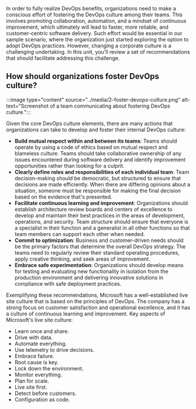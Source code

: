 In order to fully realize DevOps benefits, organizations need to make a conscious effort of fostering the DevOps culture among their teams. This involves promoting collaboration, automation, and a mindset of continuous improvement, which ultimately will lead to faster, more reliable, and customer-centric software delivery. Such effort would be essential in our sample scenario, where the organization just started exploring the option to adopt DevOps practices. However, changing a corporate culture is a challenging undertaking. In this unit, you'll review a set of recommendations that should facilitate addressing this challenge.

## How should organizations foster DevOps culture?

:::image type="content" source="../media/2-foster-devops-culture.png" alt-text="Screenshot of a team communicating about fostering DevOps culture.":::

Given the core DevOps culture elements, there are many actions that organizations can take to develop and foster their internal DevOps culture:

- **Build mutual respect within and between its teams**: Teams should operate by using a code of ethics based on mutual respect and blameless culture. Teams should take collaborative ownership of any issues encountered during software delivery and identify improvement opportunities rather than looking for a culprit.
- **Clearly define roles and responsibilities of each individual team**: Team decision-making should be democratic, but structured to ensure that decisions are made efficiently. When there are differing opinions about a situation, someone must be responsible for making the final decision based on the evidence that's presented.
- **Facilitate continuous learning and improvement**: Organizations should establish architecture review boards and centers of excellence to develop and maintain their best practices in the areas of development, operations, and security. Team structure should ensure that everyone is a specialist in their function and a generalist in all other functions so that team members can support each other when needed.
- **Commit to optimization**: Business and customer-driven needs should be the primary factors that determine the overall DevOps strategy. The teams need to regularly review their standard operating procedures, apply creative thinking, and seek areas of improvement.
- **Embrace safe experimentation**: Organizations should develop means for testing and evaluating new functionality in isolation from the production environment and delivering innovative solutions in compliance with safe deployment practices.

Exemplifying these recommendations, Microsoft has a well-established live site culture that is based on the principles of DevOps. The company has a strong focus on customer satisfaction and operational excellence, and it has a culture of continuous learning and improvement. Key aspects of Microsoft's live site culture:

- Learn once and share.
- Drive with data.
- Automate everything.
- Use telemetry to drive decisions.
- Embrace failure.
- Root cause is key.
- Lock down the environment.
- Monitor everything.
- Plan for scale.
- Live site first.
- Detect before customers.
- Configuration as code.
